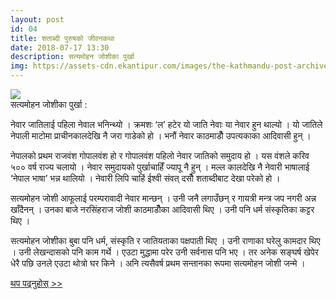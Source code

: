 ```yaml
---
layout: post
id: 04
title: शताब्दी पुरुषको जीवनकथा
date: 2018-07-17 13:30
description: सत्यमोहन जोशीका पुर्खा
img: https://assets-cdn.ekantipur.com/images/the-kathmandu-post-archive/2014/20141210satya-mohan-joshi-hospitalised-300x0.jpg
---
```


<div class="img_row">
	<img class="col three" src="https://assets-cdn.ekantipur.com/images/the-kathmandu-post-archive/2014/20141210satya-mohan-joshi-hospitalised-300x0.jpg">
</div>
<div class="col three caption">
	सत्यमोहन जोशीका पुर्खा :  
</div>

नेवार जातिलाई पहिला नेवाल भनिन्थ्यो । क्रमशः ‘ल’ हटेर यो जाति नेवाः या नेवार हुन थाल्यो । यो जातिले नेपाली माटोमा प्राचीनकालदेखि नै जरा गाडेको हो । भनौं नेवार काठमाडौँ उपत्यकाका आदिवासी हुन् ।

नेपालको प्रथम राजवंश गोपालवंश हो र गोपालवंश पहिलो नेवार जातिको समुदाय हो । यस वंशले करिव ५०० वर्ष राज्य चलायो । नेवार समुदायको पुर्खाचाहिँ ज्यापू नै हुन् । मल्ल कालदेखि नै नेवारी भाषालाई ‘नेपाल भाषा’ भन्न थालियो । नेवारी लिपि चाहिं ईश्वी संवत् दसौँ शताब्दीबाट देखा परेको हो ।

सत्यमोहन जोशी आफूलाई परम्परावादी नेवार मान्छन् । उनी जनै लगाउँछन् र गायत्री मन्त्र जप नगरी अन्न खाँदैनन् । उनका बाजे नरसिंहराज जोशी काठमाडौँका आदिवासी थिए । उनी पनि धर्म संस्कृतिका कट्टर थिए ।

सत्यमोहन जोशीका बुबा पनि धर्म, संस्कृति र जातियताका पक्षपाती थिए । उनी राणाका घरेलु कामदार थिए । उनी लेखन्दासको पनि काम गर्थे । एउटा मुद्धामा परेर उनी सर्वनास पनि भए । तर अनेक सङ्घर्ष खेपेर धेरै पछि उनले एउटा थोत्रो घर किने । अनि त्यसैवर्ष प्रथम सन्तानका रूपमा सत्यमोहन जोशी जन्मे ।
  

<a href="https://www.samakalinsahitya.com/index.php?show=detail&art_id=6317" target="blank">थप पढ्नुहोस् >></a> 

